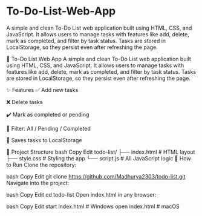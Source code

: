 # To-Do-List-Web-App
A simple and clean To-Do List web application built using HTML, CSS, and JavaScript. It allows users to manage tasks with features like add, delete, mark as completed, and filter by task status. Tasks are stored in LocalStorage, so they persist even after refreshing the page.


📝 To-Do List Web App
A simple and clean To-Do List web application built using HTML, CSS, and JavaScript. It allows users to manage tasks with features like add, delete, mark as completed, and filter by task status. Tasks are stored in LocalStorage, so they persist even after refreshing the page.

✨ Features
✅ Add new tasks

❌ Delete tasks

✔️ Mark as completed or pending

🔁 Filter: All / Pending / Completed

💾 Saves tasks to LocalStorage

📁 Project Structure
bash
Copy
Edit
todo-list/
├── index.html       # HTML layout
├── style.css        # Styling the app
└── script.js        # All JavaScript logic
🚀 How to Run
Clone the repository:

bash
Copy
Edit
git clone https://github.com/Madhurya2303/todo-list.git
Navigate into the project:

bash
Copy
Edit
cd todo-list
Open index.html in any browser:

bash
Copy
Edit
start index.html     # Windows
open index.html      # macOS
